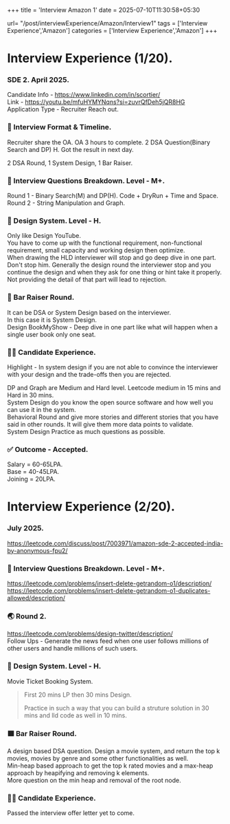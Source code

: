 +++
title = 'Interview Amazon 1'
date = 2025-07-10T11:30:58+05:30

url= "/post/interviewExperience/Amazon/Interview1"
tags = ['Interview Experience','Amazon']
categories = ['Interview Experience','Amazon']
+++

# Interview Experience (1/20).
### SDE 2. April 2025.
Candidate Info - https://www.linkedin.com/in/scortier/  
Link - https://youtu.be/mfuHYMYNqns?si=zuvrQfDeh5jQR8HG  
Application Type - Recruiter Reach out.

### **📅 Interview Format & Timeline.**
Recruiter share the OA. OA 3 hours to complete. 2 DSA Question(Binary Search and DP) H. Got the result in next day.

2 DSA Round, 1 System Design, 1 Bar Raiser.
### **🧠 Interview Questions Breakdown. Level - M+.**
Round 1 - Binary Search(M) and DP(H). Code + DryRun + Time and Space.  
Round 2 - String Manipulation and Graph.
### **💎 Design System. Level - H.**
Only like Design YouTube.  
You have to come up with the functional requirement, non-functional requirement, small capacity and working design then optimize.  
When drawing the HLD interviewer will stop and go deep dive in one part. Don't stop him. Generally the design round the interviewer stop and you continue the design and when they ask for one thing or hint take it properly. Not providing the detail of that part will lead to rejection.
### **📶 Bar Raiser Round.**
It can be DSA or System Design based on the interviewer.  
In this case it is System Design.  
Design BookMyShow - Deep dive in one part like what will happen when a single user book only one seat.
### **🙋‍♂️ Candidate Experience.**
Highlight - In system design if you are not able to convince the interviewer with your design and the trade-offs then you are rejected.

DP and Graph are Medium and Hard level. Leetcode medium in 15 mins and Hard in 30 mins.  
System Design do you know the open source software and how well you can use it in the system.  
Behavioral Round and give more stories and different stories that you have said in other rounds. It will give them more data points to validate.  
System Design Practice as much questions as possible.
### **✅ Outcome - Accepted.**
Salary = 60-65LPA.  
Base = 40-45LPA.  
Joining = 20LPA.


# Interview Experience (2/20).
### July 2025.
https://leetcode.com/discuss/post/7003971/amazon-sde-2-accepted-india-by-anonymous-fpu2/
### **🧠 Interview Questions Breakdown. Level - M+.** 

https://leetcode.com/problems/insert-delete-getrandom-o1/description/  
https://leetcode.com/problems/insert-delete-getrandom-o1-duplicates-allowed/description/
### **🌏 Round 2.**  
https://leetcode.com/problems/design-twitter/description/   
Follow Ups - Generate the news feed when one user follows millions of other users and handle millions of such users.
### **💎 Design System. Level - H.**  
Movie Ticket Booking System.  

> First 20 mins LP then 30 mins Design. 
>
> Practice in such a way that you can build a struture solution in 30 mins and lld code as well in 10 mins.

### **🟩 Bar Raiser Round.**
A design based DSA question. Design a movie system, and return the top k movies, movies by genre and some other functionalities as well.  
Min-heap based approach to get the top k rated movies and a max-heap approach by heapifying and removing k elements.  
More question on the min heap and removal of the root node.
### **🙋‍♂️ Candidate Experience.**
Passed the interview offer letter yet to come.
